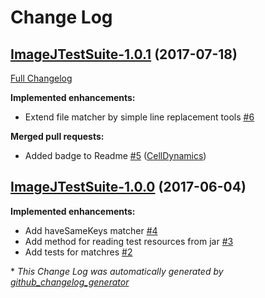 # Change Log

## [ImageJTestSuite-1.0.1](https://github.com/baniuk/ImageJTestSuite/tree/ImageJTestSuite-1.0.1) (2017-07-18)
[Full Changelog](https://github.com/baniuk/ImageJTestSuite/compare/ImageJTestSuite-1.0.0...ImageJTestSuite-1.0.1)

**Implemented enhancements:**

- Extend file matcher by simple line replacement tools [\#6](https://github.com/baniuk/ImageJTestSuite/issues/6)

**Merged pull requests:**

- Added badge to Readme [\#5](https://github.com/baniuk/ImageJTestSuite/pull/5) ([CellDynamics](https://github.com/CellDynamics))

## [ImageJTestSuite-1.0.0](https://github.com/baniuk/ImageJTestSuite/tree/ImageJTestSuite-1.0.0) (2017-06-04)
**Implemented enhancements:**

- Add haveSameKeys matcher [\#4](https://github.com/baniuk/ImageJTestSuite/issues/4)
- Add method for reading test resources from jar [\#3](https://github.com/baniuk/ImageJTestSuite/issues/3)
- Add tests for matchres [\#2](https://github.com/baniuk/ImageJTestSuite/issues/2)



\* *This Change Log was automatically generated by [github_changelog_generator](https://github.com/skywinder/Github-Changelog-Generator)*